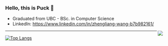 ### Hello, this is Puck 👋

* Graduated from UBC - BSc. in Computer Science
* LinkedIn: https://www.linkedin.com/in/zhengliang-wang-b7b982161/

<img src="https://github-readme-stats.yezihaohao.vercel.app/api?username=pwang1997&show_icons=true&icon_color=805AD5&text_color=718096&hide_title=true&bg_color=FFFFFF" align="right" />

---

[![Top Langs](https://github-readme-stats.vercel.app/api/top-langs/?username=pwang1997&layout=compact)](https://github.com/pwang1997/pwang1997)


